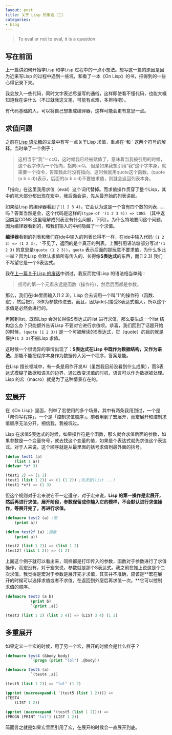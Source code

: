 ```yaml
---
layout: post
title: 关于 Lisp 的废话（二）
categories:
- blog
---
```



> To eval or not to eval, it is a question

## 写在前面
上一篇讲如何开始学Lisp 和学Lisp 过程中的一点小想法。想写这一篇的原因是因为近来写Lisp 的过程中遇到一些坑，和看了一本《On Lisp》的书，把得到的一些心得记录下来。

我会放入一些代码，同时文字表述尽量写的通俗，这样即使看不懂代码，也能大概知道我在讲什么（不过就我这文笔，可能有点难，多担待吧）。

有代码基础的人，可以将自己想象成编译器，这样可能会更有意思一点。

## 求值问题

之前在[Lisp 语法糖](http://ccqpein.me/Common-Lisp-语法糖/)的文章中有写一点关于Lisp 求值，重点在`‘`和`｀`这两个符号的解释。当时举了一个例子：

>这相当于“我”＝ccQ，这时候我已经被赋值了，意味着当我被引用的时候，这个我字作为一个指向，指向ccQ。
>但是如果我想引用“我”这个字本身，就需要一个指令，告知我此时没有指向，这时候就用quote这个函数。(quote (a b c d))表示，后面的(a b c d)不要被求值，则就会返回列表本身。

「指向」在这里我用求值（eval）这个词代替掉。而求值操作贯穿了整个Lisp，其中的坑大部分都出现在宏中，我后面会讲，先从最开始的列表讲起。

如果给Lisp 的编译器看到了`(1 2 3 4)`，它会认为这是一个含有四个数的列表……吗？答案当然是会，这个代码是这样的`(type-of '(1 2 3 4)) => CONS` （其中返回类型CONS 这里理解成列表没有什么问题，下同）。为什么特地要问这个问题，因为编译器看到的，和我们输入的中间隐藏了一个求值。

**编译器**看到的列表和我们在ide中输入的列表长得不一样，在ide中输入代码`'(1 2 3) => (1 2 3)`，`'`不见了，返回的是个真正的列表。上面引用语法糖部分写过`'(1 2 3)` 的意思是`(quote (1 2 3))`，`quote` 表示后面的那玩意不要求值，为什么多此一举？因为Lisp 会默认求值所有传入的、长得像**S表达式**的东西，而(1 2 3) 我们不希望它是一个S表达式。

我在[上一篇关于Lisp 的废话](http://ccqpein.me/关于-Lisp-的废话/)中讲过，我反而觉得Lisp 的语法相当单纯：

>括号的第一个元素永远是函数（操作符），然后后面都是参数。

那么，我们在ide里面输入(1 2 3)，Lisp 会去调用一个叫“1”的操作符（函数、宏），然后把2，3作为参数传进去。而且，因为ide只接受S表达式输入，所以这个求值是必然会进行的。

再回到list，既然Lisp 会对长得像S表达式的list 进行求值，那么要生成一个list 结构怎么办？只能额外告诉Lisp 不要对它进行求值呗。恭喜，我们回到了话题开始的时候，`(quote (1 2 3))` 是一个可被解读的S表达式，它（quote）的目的就是保护`(1 2 3)`不被Lisp 求值。

这时候一个很诡异的事情出现了：**S表达式在Lisp 中既作为数据结构，又作为语法**。那能不能把程序本身作为数据传入另一个程序，答案是能。

在Lisp 擅长领域中，有一条是用作开发AI（虽然我目前没看到什么成果），而S表达式模糊了数据和语言的边界，通过改变求值的时机，语言可以作为数据被处理。Lisp 的宏（macro）就是为了这种情景存在的。

## 宏展开

在《On Lisp》里面，列举了宏使用的多个场景，其中有两条我用到过，一个是「帮你写程序」，一个是「控制求值顺序」。前者用到了宏展开，而宏展开和控制求值顺序无法分开，相信我，我被坑过。

Lisp 在求值S表达式的时候，如果操作符是个函数，那么就会求值后面的参数，如果参数是一个变量符号，就去找这个变量的值，如果是个表达式就先求值这个表达式。对于人来说，这个顺序就是从最里面的括号求值到最外面的括号。

~~~lisp
(defun test1 (a)
    (list 1 a))
(defvar *x* 3)

(test1 2) => (1 2)
(test1 (list 1 2)) => (1 (1 2)) ;先求值(list ...)
(test1 *x*) => (1 3)
~~~

但这个规则对于宏来说它不一定遵守，对于宏来说，**Lisp 的第一操作是宏展开，然后再进行求值，展开阶段，参数保留成你输入它的模样，不会默认进行求值操作，等展开完了，再进行求值。**

~~~lisp
(defmacro test2 (a) ;宏
    (print a))

(defun test2f (a) ;函数
    (print a))

(test2 (list 1 2)) => (list 1 2)
(test2f (list 1 2)) => (1 2)
~~~

上面这个例子就可以看出来，同样都是打印传入的参数，函数对于参数进行了求值操作，而宏没有，对于宏来说，参数就是那个S表达式。我之前在推上说这是个二次求值，我觉得是宏对于参数是展开完才求值，其实并不准确，应该是**宏在展开的时候可以选择求值或者不求值，在返回到外层后再求值一次。**它可以控制求值的顺序。

~~~lisp 
(defmacro test3 (a b)
           (print b)
           `(print ,a))

(test3 (list 1 2) (list 3 4)) => (LIST 3 4) (1 2)
~~~

## 多重展开

如果定义一个宏的时候，用了另一个宏，展开的时候会是什么样子？

~~~lisp 
(defmacro test4 (&body body)
           `(progn (print "lol") ,@body))

(defmacro test5 (a)
           `(test4 ,a))

(test5 (list 1 2)) => "lol" (1 2)

(pprint (macroexpand-1 '(test5 (list 1 2)))) => 
(TEST4
    (LIST 1 2))
    
(pprint (macroexpand '(test5 (list 1 2)))) =>
(PROGN (PRINT "lol") (LIST 1 2))
~~~

简而言之就是如果宏里面引用了宏，在展开的时候会一直展开到底。

